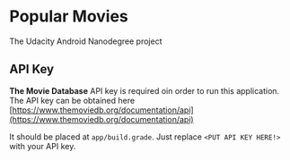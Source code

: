 # Popular Movies

The Udacity Android Nanodegree project

## API Key

**The Movie Database** API key is required oin order to run this application. The API key can be obtained here [https://www.themoviedb.org/documentation/api](https://www.themoviedb.org/documentation/api)

It should be placed at ```app/build.grade```. Just replace ```<PUT API KEY HERE!>``` with your API key.